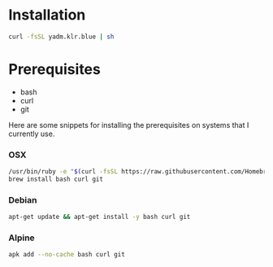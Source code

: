 # Installation
```bash
curl -fsSL yadm.klr.blue | sh
```

# Prerequisites
* bash
* curl
* git

Here are some snippets for installing the prerequisites on systems that I currently use.

### OSX
```bash
/usr/bin/ruby -e "$(curl -fsSL https://raw.githubusercontent.com/Homebrew/install/master/install)"
brew install bash curl git
```

### Debian
```bash
apt-get update && apt-get install -y bash curl git
```

### Alpine
```bash
apk add --no-cache bash curl git
```
